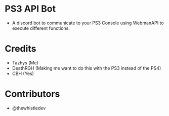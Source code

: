 # PS3 API Bot
- A discord bot to communicate to your PS3 Console using WebmanAPI to execute different functions.

# Credits
- Tazhys (Me)
- DeathRGH (Making me want to do this with the PS3 instead of the PS4)
- CBH (Yes)

# Contributors
- @thewhistledev